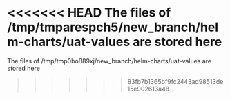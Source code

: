 <<<<<<< HEAD
The files of /tmp/tmparespch5/new_branch/helm-charts/uat-values are stored here
=======
The files of /tmp/tmp0bo889xj/new_branch/helm-charts/uat-values are stored here
>>>>>>> 83fb7b1365bf9fc2443ad98513de15e902613a48
